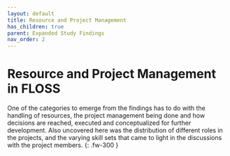 ```yaml
---
layout: default
title: Resource and Project Management
has_children: true
parent: Expanded Study Findings
nav_order: 2
---
```


# Resource and Project Management in FLOSS

One of the categories to emerge from the findings has to do with the handling of resources, the project management being done and how decisions are reached, executed and conceptualized for further development. Also uncovered here was the distribution of different roles in the projects, and the varying skill sets that came to light in the discussions with the project members.
{: .fw-300 }